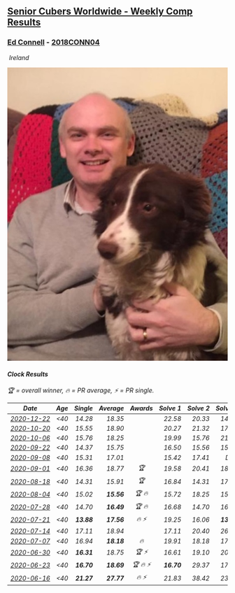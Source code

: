 <style>table {white-space: nowrap;}</style>
<link rel="stylesheet" type="text/css" href="/scw-comp/css/flags.css" />

## [Senior Cubers Worldwide - Weekly Comp Results](/scw-comp/results/)
### [Ed Connell](README.md) - [2018CONN04](https://www.worldcubeassociation.org/persons/2018CONN04?event=clock)

<i class="flag flag-IE" />&nbsp;Ireland

![Ed Connell](1583010027.jpg)

#### Clock Results

<span style="white-space: nowrap;">🏆 = overall winner</span>, <span style="white-space: nowrap;">🔥 = PR average</span>, <span style="white-space: nowrap;">⚡ = PR single</span>.

| Date | Age | Single | Average | Awards | Solve 1 | Solve 2 | Solve 3 | Solve 4 | Solve 5 | Video |
| :--: | :--: | --: | --: | :--: | --: | --: | --: | --: | --: | :-- |
| [2020-12-22](../../results/2020-12-22/clock.md) | <40 | 14.28 | 18.35 |  | 22.58 | 20.33 | 14.28 | 17.26 | 17.45 | [Desktop](https://www.facebook.com/events/415132489930417/permalink/419691802807819) / [Mobile](https://m.facebook.com/events/415132489930417?view=permalink&id=419691802807819) |
| [2020-10-20](../../results/2020-10-20/clock.md) | <40 | 15.55 | 18.90 |  | 20.27 | 21.32 | 17.13 | 19.31 | 15.55 | [Desktop](https://www.facebook.com/events/3475733505840328/permalink/3489321711148174) / [Mobile](https://m.facebook.com/events/3475733505840328?view=permalink&id=3489321711148174) |
| [2020-10-06](../../results/2020-10-06/clock.md) | <40 | 15.76 | 18.25 |  | 19.99 | 15.76 | 21.53 | 16.24 | 18.53 | [Desktop](https://www.facebook.com/events/365989921479949/permalink/370930337652574) / [Mobile](https://m.facebook.com/events/365989921479949?view=permalink&id=370930337652574) |
| [2020-09-22](../../results/2020-09-22/clock.md) | <40 | 14.37 | 15.75 |  | 16.50 | 15.56 | 15.20 | 16.94 | 14.37 | [Desktop](https://www.facebook.com/events/361626694990606/permalink/365100104643265) / [Mobile](https://m.facebook.com/events/361626694990606?view=permalink&id=365100104643265) |
| [2020-09-08](../../results/2020-09-08/clock.md) | <40 | 15.31 | 17.01 |  | 15.42 | 17.41 | DNF | 18.19 | 15.31 | [Desktop](https://www.facebook.com/events/1438001453064843/permalink/1441919396006382) / [Mobile](https://m.facebook.com/events/1438001453064843?view=permalink&id=1441919396006382) |
| [2020-09-01](../../results/2020-09-01/clock.md) | <40 | 16.36 | 18.77 | 🏆 | 19.58 | 20.41 | 18.79 | 17.94 | 16.36 | [Desktop](https://www.facebook.com/events/2626236590959927/permalink/2632127927037460) / [Mobile](https://m.facebook.com/events/2626236590959927?view=permalink&id=2632127927037460) |
| [2020-08-18](../../results/2020-08-18/clock.md) | <40 | 14.31 | 15.91 | 🏆 | 16.84 | 14.31 | 17.88 | 16.03 | 14.85 | [Desktop](https://www.facebook.com/events/940960439648894/permalink/946956642382607) / [Mobile](https://m.facebook.com/events/940960439648894?view=permalink&id=946956642382607) |
| [2020-08-04](../../results/2020-08-04/clock.md) | <40 | 15.02 | **15.56** | 🏆 🔥 | 15.72 | 18.25 | 15.02 | 15.47 | 15.50 | [Desktop](https://www.facebook.com/events/1546469592197852/permalink/1550679618443516) / [Mobile](https://m.facebook.com/events/1546469592197852?view=permalink&id=1550679618443516) |
| [2020-07-28](../../results/2020-07-28/clock.md) | <40 | 14.70 | **16.49** | 🏆 🔥 | 16.68 | 14.70 | 16.68 | 16.54 | 16.24 | [Desktop](https://www.facebook.com/events/610415706564720/permalink/613845236221767) / [Mobile](https://m.facebook.com/events/610415706564720?view=permalink&id=613845236221767) |
| [2020-07-21](../../results/2020-07-21/clock.md) | <40 | **13.88** | **17.56** | 🔥 ⚡ | 19.25 | 16.06 | **13.88** | 17.78 | 18.85 | [Desktop](https://www.facebook.com/events/560843031255896/permalink/563251894348343) / [Mobile](https://m.facebook.com/events/560843031255896?view=permalink&id=563251894348343) |
| [2020-07-14](../../results/2020-07-14/clock.md) | <40 | 17.11 | 18.94 |  | 17.11 | 20.40 | 26.39 | 17.48 | 18.94 | [Desktop](https://www.facebook.com/events/413064016333950/permalink/416494672657551) / [Mobile](https://m.facebook.com/events/413064016333950?view=permalink&id=416494672657551) |
| [2020-07-07](../../results/2020-07-07/clock.md) | <40 | 16.94 | **18.18** | 🔥 | 19.91 | 18.18 | 17.44 | 18.91 | 16.94 | [Desktop](https://www.facebook.com/events/198255948253934/permalink/200420561370806) / [Mobile](https://m.facebook.com/events/198255948253934?view=permalink&id=200420561370806) |
| [2020-06-30](../../results/2020-06-30/clock.md) | <40 | **16.31** | 18.75 | 🏆 ⚡ | 16.61 | 19.10 | 20.65 | 20.54 | **16.31** | [Desktop](https://www.facebook.com/events/1716512181834525/permalink/1720527314766345) / [Mobile](https://m.facebook.com/events/1716512181834525?view=permalink&id=1720527314766345) |
| [2020-06-23](../../results/2020-06-23/clock.md) | <40 | **16.70** | **18.69** | 🏆 🔥 ⚡ | **16.70** | 29.37 | 17.60 | 20.58 | 17.88 | [Desktop](https://www.facebook.com/events/1618516681636159/permalink/1621527954668365) / [Mobile](https://m.facebook.com/events/1618516681636159?view=permalink&id=1621527954668365) |
| [2020-06-16](../../results/2020-06-16/clock.md) | <40 | **21.27** | **27.77** | 🔥 ⚡ | 21.83 | 38.42 | 23.06 | **21.27** | DNF | [Desktop](https://www.facebook.com/events/296087658445428/permalink/300275488026645) / [Mobile](https://m.facebook.com/events/296087658445428?view=permalink&id=300275488026645) |


<!-- Global site tag (gtag.js) - Google Analytics -->
<script async src="https://www.googletagmanager.com/gtag/js?id=UA-86348435-3"></script>
<script>window.dataLayer = window.dataLayer || []; function gtag() {dataLayer.push(arguments);} gtag('js', new Date()); gtag('config', 'UA-86348435-3');</script>
